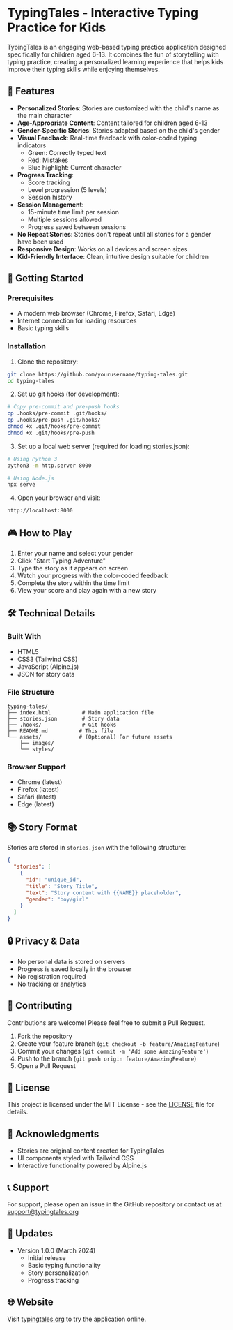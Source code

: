 # TypingTales - Interactive Typing Practice for Kids

TypingTales is an engaging web-based typing practice application designed specifically for children aged 6-13. It combines the fun of storytelling with typing practice, creating a personalized learning experience that helps kids improve their typing skills while enjoying themselves.

## 🌟 Features

- **Personalized Stories**: Stories are customized with the child's name as the main character
- **Age-Appropriate Content**: Content tailored for children aged 6-13
- **Gender-Specific Stories**: Stories adapted based on the child's gender
- **Visual Feedback**: Real-time feedback with color-coded typing indicators
  - Green: Correctly typed text
  - Red: Mistakes
  - Blue highlight: Current character
- **Progress Tracking**:
  - Score tracking
  - Level progression (5 levels)
  - Session history
- **Session Management**:
  - 15-minute time limit per session
  - Multiple sessions allowed
  - Progress saved between sessions
- **No Repeat Stories**: Stories don't repeat until all stories for a gender have been used
- **Responsive Design**: Works on all devices and screen sizes
- **Kid-Friendly Interface**: Clean, intuitive design suitable for children

## 🚀 Getting Started

### Prerequisites

- A modern web browser (Chrome, Firefox, Safari, Edge)
- Internet connection for loading resources
- Basic typing skills

### Installation

1. Clone the repository:

```bash
git clone https://github.com/yourusername/typing-tales.git
cd typing-tales
```

2. Set up git hooks (for development):

```bash
# Copy pre-commit and pre-push hooks
cp .hooks/pre-commit .git/hooks/
cp .hooks/pre-push .git/hooks/
chmod +x .git/hooks/pre-commit
chmod +x .git/hooks/pre-push
```

3. Set up a local web server (required for loading stories.json):

```bash
# Using Python 3
python3 -m http.server 8000

# Using Node.js
npx serve
```

4. Open your browser and visit:

```
http://localhost:8000
```

## 🎮 How to Play

1. Enter your name and select your gender
2. Click "Start Typing Adventure"
3. Type the story as it appears on screen
4. Watch your progress with the color-coded feedback
5. Complete the story within the time limit
6. View your score and play again with a new story

## 🛠️ Technical Details

### Built With

- HTML5
- CSS3 (Tailwind CSS)
- JavaScript (Alpine.js)
- JSON for story data

### File Structure

```
typing-tales/
├── index.html          # Main application file
├── stories.json        # Story data
├── .hooks/             # Git hooks
├── README.md          # This file
└── assets/            # (Optional) For future assets
    ├── images/
    └── styles/
```

### Browser Support

- Chrome (latest)
- Firefox (latest)
- Safari (latest)
- Edge (latest)

## 📚 Story Format

Stories are stored in `stories.json` with the following structure:

```json
{
  "stories": [
    {
      "id": "unique_id",
      "title": "Story Title",
      "text": "Story content with {{NAME}} placeholder",
      "gender": "boy/girl"
    }
  ]
}
```

## 🔒 Privacy & Data

- No personal data is stored on servers
- Progress is saved locally in the browser
- No registration required
- No tracking or analytics

## 🤝 Contributing

Contributions are welcome! Please feel free to submit a Pull Request.

1. Fork the repository
2. Create your feature branch (`git checkout -b feature/AmazingFeature`)
3. Commit your changes (`git commit -m 'Add some AmazingFeature'`)
4. Push to the branch (`git push origin feature/AmazingFeature`)
5. Open a Pull Request

## 📝 License

This project is licensed under the MIT License - see the [LICENSE](LICENSE) file for details.

## 🙏 Acknowledgments

- Stories are original content created for TypingTales
- UI components styled with Tailwind CSS
- Interactive functionality powered by Alpine.js

## 📞 Support

For support, please open an issue in the GitHub repository or contact us at support@typingtales.org

## 🔄 Updates

- Version 1.0.0 (March 2024)
  - Initial release
  - Basic typing functionality
  - Story personalization
  - Progress tracking

## 🌐 Website

Visit [typingtales.org](https://typingtales.org) to try the application online.
